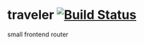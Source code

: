 # traveler  [![Build Status](https://travis-ci.org/fatzchang/traveler.svg?branch=master)](https://travis-ci.org/fatzchang/traveler)
small frontend router
